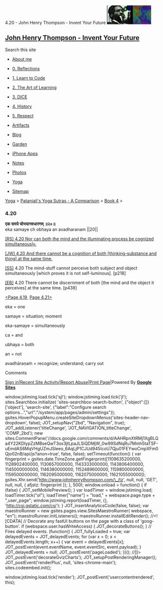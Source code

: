 4.20 - John Henry Thompson - Invent Your Future [![John Henry Thompson - Invent Your Future](../../../_/rsrc/1329567069254/config/customLogo.gif-revision=6.png)](../../../index.html)

[John Henry Thompson - Invent Your Future](../../../index.html)
---------------------------------------------------------------

Search this site

*   [About me](../../../home.html)
    
*   [0\. Reflections](../../../0-refections-on-learning.html)
    
*   [1\. Learn to Code](../../../learning-to-program.html)
    
*   [2\. The Art of Learning](../../../the-art-of-learning.html)
    
*   [3\. DICE](../../../3-dice.html)
    
*   [4\. History](../../../4-history.html)
    
*   [5\. Respect](../../../heros.html)
    
*   [Artifacts](../../../artifacts.html)
    
*   [Blog](../../../z-blog-1.html)
    
*   [Garden](../../../4-garden.html)
    
*   [iPhone Apps](../../../iphone-apps.html)
    
*   [Notes](../../../notes.html)
    
*   [Photos](../../../family.html)
    
*   [Yoga](../../../yoga.html)
    
*   [Sitemap](../../../system/app/pages/sitemap/hierarchy.html)
    

[Yoga](../../../yoga.html)‎ > ‎[Patanjali's Yoga Sutras - A Comparison](../../patanjani.html)‎ > ‎[Book 4](../book-4.html)‎ > ‎

### 4.20

**एक समये चोभयानवधारणम् ॥२०॥**  
eka samaye ch obhaya an avadharanam ||20||  
  
  
[\[RS\] 4.20 Nor can both the mind and the illuminating process be cognized simultaneously.](http://www.ashtangayoga.info/source-texts/yoga-sutra-patanjali/chapter-4/item/eka-samaye-ch-obhaya-an-avadharanam-20/)  
  
[\[JW\] 4.20 And there cannot be a cognition of both \[thinking-substance and thing\] at the same time.](http://books.google.com/books?id=YzFImjtOxUwC&pg=PA330&ci=161%2C898%2C800%2C67&source=bookclip)  
  
[\[SS\]](http://www.amazon.com/Yoga-Sutras-Patanjali-Commentary-Satchidananda/dp/0932040381) 4.20 The mind-stuff cannot perceive both subject and object simultaneously \[which proves it is not self-luminous\]. \[p218\]  
  
[\[EB\]](http://www.amazon.com/Yoga-Sutras-Patanjali-Translation-Commentary/dp/0865477361/ref=sr_1_1?ie=UTF8&s=books&qid=1250508322&sr=1-1) 4.20 There cannot be discernment of both \[the mind and the object it perceives\] at the same time. \[p438\]  
  
  
[<Page 4.19](419.html)[ ](415.html) [Page 4.21>](421.html)  

eka = one  
  
samaye = situation; moment  
  
eka-samaye = simultaneously  
  
ca = and  
  
ubhaya = both  
  
an = not  
  
avadhāraṇaṁ = recognize; understand; carry out

Comments

[Sign in](https://accounts.google.com/ServiceLogin?continue=http://sites.google.com/a/johnhenrythompson.com/jht/yoga/patanjani/book-4/420&service=jotspot)|[Recent Site Activity](../../../system/app/pages/recentChanges.html)|[Report Abuse](http://sites.google.com/a/johnhenrythompson.com/jht/system/app/pages/reportAbuse)|[Print Page](javascript:;)|Powered By **[Google Sites](http://sites.google.com/site)**

window.jstiming.load.tick('sjl'); window.jstiming.load.tick('jl'); sites.Searchbox.initialize( 'sites-searchbox-search-button', {"object":\[\]}\['object'\], 'search-site', {"label":"Configure search options...","url":"/system/app/pages/admin/settings"}); gsites.HoverPopupMenu.createSiteDropdownMenus('sites-header-nav-dropdown', false); JOT\_setupNav("2bd", "Navigation", true); JOT\_addListener('titleChange', 'JOT\_NAVIGATION\_titleChange', 'COMP\_2bd'); new sites.CommentPane('//docs.google.com/comments/d/AAHRpnXtRMj1XgBLQa4Y22KDIypZzMBseQwT3ox3jtLpaJLSiQDMjW\_0w99SdNqRu7Mmh5taTSF-uEmdAS6MqVHgUZmJSleeo\_6AqLjP1CJUd945IcoU7Qju01FEYwoCmpXFm0Qjo02nB/api/js?anon=true', false, false); setTimeout(function() { var fingerprint = gsites.date.TimeZone.getFingerprint(\[1109635200000, 1128902400000, 1130657000000, 1143333000000, 1143806400000, 1145000000000, 1146380000000, 1152489600000, 1159800000000, 1159500000000, 1162095000000, 1162075000000, 1162105500000\]); gsites.Xhr.send('http://www.johnhenrythompson.com/\_/tz', null, null, 'GET', null, null, { afjstz: fingerprint }); }, 500); window.onload = function() { if (false) { JOT\_setMobilePreview(); } var loadTimer = window.jstiming.load; loadTimer.tick("ol"); loadTimer\["name"\] = "load," + webspace.page.type + ",user\_page"; window.jstiming.report(loadTimer, {}, 'http://csi.gstatic.com/csi'); } JOT\_insertAnalyticsCode(false, false); var maestroRunner = new gsites.pages.view.SitesMaestroRunner( webspace, "en"); maestroRunner.initListeners(); maestroRunner.installEditRender(); //<!\[CDATA\[ // Decorate any fastUI buttons on the page with a class of 'goog-button'. if (webspace.user.hasWriteAccess) { JOT\_decorateButtons(); } // Fires delayed events. (function() { JOT\_fullyLoaded = true; var delayedEvents = JOT\_delayedEvents; for (var x = 0; x < delayedEvents.length; x++) { var event = delayedEvents\[x\]; JOT\_postEvent(event.eventName, event.eventSrc, event.payload); } JOT\_delayedEvents = null; JOT\_postEvent('pageLoaded'); })(); //\]\]> JOT\_postEvent('decorateGvizCharts'); JOT\_setupPostRenderingManager(); JOT\_postEvent('renderPlus', null, 'sites-chrome-main'); sites.codeembed.init();

window.jstiming.load.tick('render'); JOT\_postEvent('usercontentrendered', this);